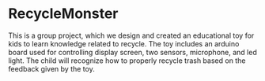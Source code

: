 ﻿# RecycleMonster
This is a group project, which we design and created an educational toy for kids to learn knowledge related to recycle. The toy includes an arduino board used for controlling display screen, two sensors, microphone, and led light. The child will recognize how to properly recycle trash based on the feedback given by the toy.

